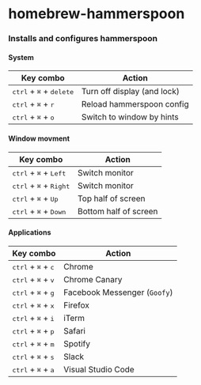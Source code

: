 # homebrew-hammerspoon
### Installs and configures hammerspoon

#### System
|Key combo|Action|
|---|---|
|<kbd>ctrl</kbd> + <kbd>⌘</kbd> + <kbd>delete</kbd>                           |Turn off display (and lock)
|<kbd>ctrl</kbd> + <kbd>⌘</kbd> + <kbd>r</kbd>                                |Reload hammerspoon config
|<kbd>ctrl</kbd> + <kbd>⌘</kbd> + <kbd>o</kbd>                                |Switch to window by hints


#### Window movment
|Key combo|Action|
|---|---|
|<kbd>ctrl</kbd> + <kbd>⌘</kbd> + <kbd>Left</kbd>                                         |Switch monitor
|<kbd>ctrl</kbd> + <kbd>⌘</kbd> + <kbd>Right</kbd>                                        |Switch monitor
|<kbd>ctrl</kbd> + <kbd>⌘</kbd> + <kbd>Up</kbd>                                           |Top half of screen
|<kbd>ctrl</kbd> + <kbd>⌘</kbd> + <kbd>Down</kbd>                                         |Bottom half of screen

#### Applications
|Key combo|Action|
|---|---|
|<kbd>ctrl</kbd> + <kbd>⌘</kbd> + <kbd>c</kbd>                                |Chrome
|<kbd>ctrl</kbd> + <kbd>⌘</kbd> + <kbd>v</kbd>                                |Chrome Canary
|<kbd>ctrl</kbd> + <kbd>⌘</kbd> + <kbd>g</kbd>                                |Facebook Messenger (`Goofy`)
|<kbd>ctrl</kbd> + <kbd>⌘</kbd> + <kbd>x</kbd>                                |Firefox
|<kbd>ctrl</kbd> + <kbd>⌘</kbd> + <kbd>i</kbd>                                |iTerm
|<kbd>ctrl</kbd> + <kbd>⌘</kbd> + <kbd>p</kbd>                                |Safari
|<kbd>ctrl</kbd> + <kbd>⌘</kbd> + <kbd>m</kbd>                                |Spotify
|<kbd>ctrl</kbd> + <kbd>⌘</kbd> + <kbd>s</kbd>                                |Slack
|<kbd>ctrl</kbd> + <kbd>⌘</kbd> + <kbd>a</kbd>                                |Visual Studio Code
